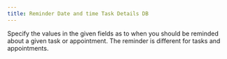 ```yaml
---
title: Reminder Date and time Task Details DB
---
```



Specify the values in the given fields as to when you should be reminded about a given task or appointment. The reminder is different for tasks and appointments.
